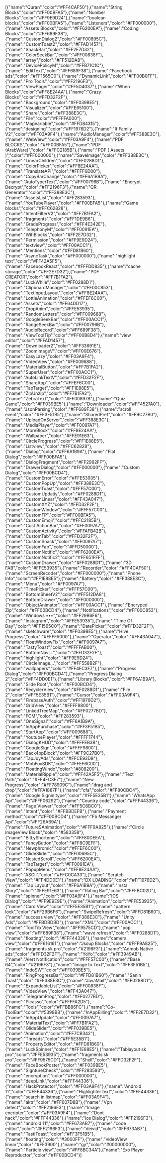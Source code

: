 [{"name":"Quran","color":"#FF4CAF50"},{"name":"String Blocks","color":"#FF00BFA5"},{"name":"Number Blocks","color":"#FF9E9D24"},{"name":"boolean blocks","color":"#FF00BFA5"},{"name":"Listeners","color":"#FF000000"},{"name":"Assets Blocks","color":"#FF6200EA"},{"name":"Coding Blocks","color":"#FF689F38"},{"name":"CustomDialog2","color":"#FF00695C"},{"name":"CustomToast2","color":"#FFAD1457"},{"name":"SnackBar","color":"#FF2E7D32"},{"name":"ColorSeekBar","color":"#FF00838F"},{"name":"array","color":"#FF512DA8"},{"name":"DevicePolicyM","color":"#FFB71C1C"},{"name":"EditText","color":"#FF689F38"},{"name":"Facebook ads","color":"#FF1565C0"},{"name":"DynamicLink","color":"#FF00B0FF"},{"name":"Pro Tools","color":"#FF2196F3"},{"name":"ViewPager","color":"#FF5D4037"},{"name":"When Blocks","color":"#FF8E24AA"},{"name":"Crazy Blocks","color":"#FFD32F2F"},{"name":"Background","color":"#FF039BE5"},{"name":"Visualizer","color":"#FFE65100"},{"name":"Share","color":"#FF388E3C"},{"name":"File","color":"#FFFFA000"},{"name":"MapVariable","color":"#FFD84315"},{"name":"designing","color":"#FF1976D2"},{"name":"If Family V2","color":"#FF03A9F4"},{"name":"AudioManager","color":"#FF388E3C"},{"name":"WebView","color":"#FF03A9F4"},{"name":"PDF BLOCKS","color":"#FF00BFA5"},{"name":"PDF (ArabWare)","color":"#FFC2185B"},{"name":"PDF ( Assets )","color":"#FF000000"},{"name":"SaveImage","color":"#FF388E3C"},{"name":"LinearChildren","color":"#FF0288D1"},{"name":"ColorPicker","color":"#FF8E24AA"},{"name":"TranslateAPI","color":"#FFFF6D00"},{"name":"CopyBarChange","color":"#FF6A1B9A"},{"name":"AutoTyperText","color":"#FF00796B"},{"name":"Encrypt-Decrypt","color":"#FF2196F3"},{"name":"QR Generator","color":"#FF388E3C"},{"name":"AssetsList","color":"#FF283593"},{"name":"YouTubePlayer","color":"#FF00BFA5"},{"name":"Game blocks","color":"#FFC62828"},{"name":"IntentFilterV2","color":"#FF7B1FA2"},{"name":"fragments","color":"#FF1DE9B6"},{"name":"GradeProgress","color":"#FF4E342E"},{"name":"TelephonyM","color":"#FF0091EA"},{"name":"WifiBlocks","color":"#FF2E7D32"},{"name":"Permission","color":"#FF9E9D24"},{"name":"textview","color":"#FF00ACC1"},{"name":"Mentions","color":"#FFD81B60"},{"name":"AsyncTask","color":"#FF000000"},{"name":"highlight text","color":"#FF42A5F5"},{"name":"FacebookReact","color":"#FFFDD835"},{"name":"cache storage","color":"#FF2E7D32"},{"name":"PDF CREATOR","color":"#FF7B1FA2"},{"name":"LuckWhile","color":"#FF0288D1"},{"name":"ClipboardManager","color":"#FF00C853"},{"name":"TextInputLayout","color":"#FF8E24AA"},{"name":"LottieAnimation","color":"#FFEF6C00"},{"name":"Assets","color":"#FF64DD17"},{"name":"DropAnim","color":"#FFE53935"},{"name":"RandomLetters","color":"#FF009688"},{"name":"GoogleSeekBar","color":"#FF00ACC1"},{"name":"RangeSeekBar","color":"#FF00796B"},{"name":"AudioRecord","color":"#FF689F38"},{"name":"ViewToolTip","color":"#FF00B8D4"},{"name":"view editor","color":"#FFAD1457"},{"name":"Downloader2","color":"#FF33691E"},{"name":"ZoomImageV","color":"#FF00E676"},{"name":"EasyLazy","color":"#FF03A9F4"},{"name":"VideoView","color":"#FF009688"},{"name":"MaterialButton","color":"#FF7B1FA2"},{"name":"SuperUser","color":"#FF00ACC1"},{"name":"AutoLinkTextV","color":"#FFD32F2F"},{"name":"ShareApp","color":"#FFEF6C00"},{"name":"TapTarget","color":"#FF1E88E5"},{"name":"ZipUnzip","color":"#FF7B1FA2"},{"name":"ZebraText","color":"#FF00897B"},{"name":"Quiz Game","color":"#FF039BE5"},{"name":"Downloader","color":"#FF4527A0"},{"name":"JsonParsing","color":"#FF689F38"},{"name":"scroll event","color":"#FF3F51B5"},{"name":"SharedPref","color":"#FF9C27B0"},{"name":"UploadOnServer","color":"#FF388E3C"},{"name":"MediaPlayer","color":"#FF0097A7"},{"name":"MoreBlock","color":"#FF8E24AA"},{"name":"Wallpaper","color":"#FFE91E63"},{"name":"CircleProgress","color":"#FF1E88E5"},{"name":"Listview","color":"#FFC62828"},{"name":"Dialog","color":"#FF6A1B9A"},{"name":"Flat Dialog","color":"#FF00BFA5"},{"name":"DialogFragment","color":"#FF2962FF"},{"name":"DrawerDialog","color":"#FF000000"},{"name":"Custom Dialog","color":"#FF00BCD4"},{"name":"CustomError","color":"#FFE53935"},{"name":"CustomPopUp","color":"#FF388E3C"},{"name":"CustomToast","color":"#FFF57C00"},{"name":"CustomUpdatiy","color":"#FF0288D1"},{"name":"CustomLinear","color":"#FF43A047"},{"name":"CustomXYZ","color":"#FFD32F2F"},{"name":"CustomWindow","color":"#FFF57C00"},{"name":"CustomFP","color":"#FF00BFA5"},{"name":"CustomEmoji","color":"#FFC2185B"},{"name":"Cust.ActionBar","color":"#FF0097A7"},{"name":"CustomActivity","color":"#FFAFB42B"},{"name":"CustomTab","color":"#FFD32F2F"},{"name":"CustomSnack","color":"#FF0097A7"},{"name":"CustomFab","color":"#FFD50000"},{"name":"CustomNotific","color":"#FF6200EA"},{"name":"CustomNotific2","color":"#FF651FFF"},{"name":"CustomDrawer","color":"#FF0288D1"},{"name":"3D FAB","color":"#FFE53935"},{"name":"Recorder","color":"#FF4CAF50"},{"name":"ScreenRecoder","color":"#FF000000"},{"name":"Phone Info","color":"#FF1E88E5"},{"name":"Battery","color":"#FF388E3C"},{"name":"Menu","color":"#FF0097A7"},{"name":"TimePicker","color":"#FFF57C00"},{"name":"BottomSheetV2","color":"#FF512DA8"},{"name":"BottomDrawer","color":"#FF000000"},{"name":"ObjectAnimator","color":"#FF00ACC1"},{"name":"Encryped Zip","color":"#FF00BCD4"},{"name":"Notifications","color":"#FF00C853"},{"name":"Windows •••","color":"#FF29B6F6"},{"name":"Instagram","color":"#FFE53935"},{"name":"Time Of Day","color":"#FF1565C0"},{"name":"DatePicker","color":"#FFD32F2F"},{"name":"sketchware","color":"#FF039BE5"},{"name":"Hive Progress","color":"#FFFFA000"},{"name":"Operator","color":"#FF43A047"},{"name":"FloatWindowFix","color":"#FF0097A7"},{"name":"TastyToast","color":"#FFFFAB00"},{"name":"BottomNavi...","color":"#FFD32F2F"},{"name":"highlight","color":"#FF9E9D24"},{"name":"CircleImage...","color":"#FF558B2F"},{"name":"wallpapers","color":"#FF4FC3F7"},{"name":"Progress Dialog","color":"#FF00BCD4"},{"name":"Progress Dialog 2","color":"#FF4DD0E1"},{"name":"Library Blocks","color":"#FF6A1B9A"},{"name":"Slide Root","color":"#FF00BCD4"},{"name":"RecyclerView","color":"#FF0288D1"},{"name":"File 2","color":"#FF5E35B1"},{"name":"Cursor","color":"#FF03A9F4"},{"name":"FirebaseAuth","color":"#FF1976D2"},{"name":"GridView","color":"#FFFF9800"},{"name":"LinkedTreeMap","color":"#FF0277BD"},{"name":"FCM","color":"#FF283593"},{"name":"OneSignal","color":"#FF6A1B9A"},{"name":"InAppPurchase","color":"#FF3F51B5"},{"name":"StartApp","color":"#FF009688"},{"name":"YoutubePlayer","color":"#FFFF1744"},{"name":"DialogKHUD","color":"#FFFFEB3B"},{"name":"GoogleSign","color":"#FFFF9800"},{"name":"Back4ppBlock","color":"#FF9C27B0"},{"name":"TapJoyAds","color":"#FFCE93D8"},{"name":"MobFoxSDK","color":"#FFEF6C00"},{"name":"FloatingWindo","color":"#808200"},{"name":"MaterialRipple","color":"#FF42A5F5"},{"name":"Text Path","color":"#FF4FC3F7"},{"name":"New Progress","color":"#FF78909C"},{"name":"drag and drop","color":"#FFA1887F"},{"name":"cfa","color":"#FF80CBC4"},{"name":"Google Signin type","color":"#FF5E35B1"},{"name":"WhatsApp Api","color":"#FFF06292"},{"name":"Country code","color":"#FFF44336"},{"name":"Page Viewer","color":"#FF5C6BC0"},{"name":"Intent","color":"#FFBBDEFB"},{"name":"Payment method","color":"#FF00BCD4"},{"name":"Fb Messanger Api","color":"#FF26A69A"},{"name":"FutureSAnimation","color":"#FFF9A825"},{"name":"Circle ImageView Block","color":"#583358"},{"name":"BitLyShortener","color":"#FF80DEEA"},{"name":"FancyButton","color":"#FF8C9EFF"},{"name":"Newphromic","color":"#FFEF6C00"},{"name":"GlideSlider","color":"#FF00695C"},{"name":"NestedScroll","color":"#FF6200EA"},{"name":"TapTarget","color":"#FF0091EA"},{"name":"PopupMenu","color":"#FF8E24AA"},{"name":"ASCII","color":"#FFC0CA33"},{"name":"Scratch View","color":"#FF4DD0E1"},{"name":"DX LOADING","color":"#FF1976D2"},{"name":"Tap Layout","color":"#FF6A1B9A"},{"name":"Insta Story","color":"#FFE91E63"},{"name":"Rating Bar","color":"#FFFBC02D"},{"name":"spinner","color":"#FF03A9F4"},{"name":"IOS Dialog","color":"#FF9E9E9E"},{"name":"Animation","color":"#FFE53935"},{"name":"Card View","color":"#FF5E35B1"},{"name":"pattern lock","color":"#FF29B6F6"},{"name":"SwipeRefresh","color":"#FFD81B60"},{"name":"success view","color":"#FF388E3C"},{"name":"Unity Ads","color":"#FFBDBDBD"},{"name":"XML","color":"#FF00ACC1"},{"name":"ToolTib View","color":"#FF9575CD"},{"name":"pop view","color":"#FF689F38"},{"name":"wave refresh","color":"#FF0288D1"},{"name":"floating","color":"#FFF44336"},{"name":"camera view","color":"#FF616161"},{"name":"Jsoup Blocks","color":"#FFF9A825"},{"name":"fragments sk pro","color":"#2196F3"},{"name":"Admob Native ads","color":"#FFD32F2F"},{"name":"YoYo","color":"#FF3949AB"},{"name":"Alert Notification","color":"#FFF57C00"},{"name":"Base 64","color":"#2196F3"},{"name":"Image to Text","color":"#FF3F51B5"},{"name":"IndoSW","color":"#FF039BE5"},{"name":"RingProgressBar","color":"#FFD81B60"},{"name":"Sanin Toast","color":"#FF388E3C"},{"name":"JavaMail","color":"#FF0288D1"},{"name":"ExpandableList","color":"#FF00838F"},{"name":"VideoView","color":"#FF43A047"},{"name":"TelegramProg","color":"#FF0277BD"},{"name":"Picasso","color":"#FFFFA2D5"},{"name":"Tools","color":"#FFBB86FC"},{"name":"Co-ToolBar","color":"#5399BB"},{"name":"InAppBilling","color":"#FF2E7D32"},{"name":"InAppUpdate","color":"#FF0097A7"},{"name":"MaterialText","color":"#FF7B1FA2"},{"name":"GlideSlider","color":"#FF039BE5"},{"name":"Animation","color":"#FF7CB342"},{"name":"Threads","color":"#FF5E35B1"},{"name":"PropertyEditor","color":"#FFD81B60"},{"name":"LuckSpinner","color":"#FF1E88E5"},{"name":"Tablayout sk pro","color":"#FFE53935"},{"name":"fragments sk pro","color":"#FF9575CD"},{"name":"Shell","color":"#FFD32F2F"},{"name":"FaceBookPoster","color":"#FF039BE5"},{"name":"SigntureCheck","color":"#FF283593"},{"name":"encryption","color":"#FF000000"},{"name":"deepLink","color":"#FFF44336"},{"name":"HackProtector","color":"#FF03A9F4"},{"name":"Android 11","color":"#FFF44336"},{"name":"Highlighter text","color":"#FFF44336"},{"name":"search in listmap","color":"#FF03A9F4"},{"name":"aktr","color":"#FF607D8B"},{"name":"Vpn detect","color":"#FF2196F3"},{"name":"Image encripter","color":"#FF03A9F4"},{"name":"Dont hack","color":"#FFF44336"},{"name":"ios Dialog","color":"#FF2196F3"},{"name":"android 11","color":"#FF673AB7"},{"name":"code editor","color":"#FF2196F3"},{"name":"deivid","color":"#FF673AB7"},{"name":"TastiToast","color":"#FF3F51B5"},{"name":"floating","color":"#3000FF"},{"name":"videoView linear","color":"#FF3900"},{"name":"gy","color":"#00000000"},{"name":"Particle view","color":"#FF8BC34A"},{"name":"Exo Player Reproductor","color":"#FF00BCD4"}]
